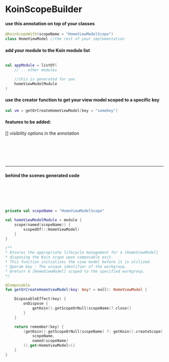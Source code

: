 # KoinScopeBuilder


#### use this annotation on top of your classes

```kotlin
@KoinScopeWith(scopeName = "HomeViewModelScope")
class HomeViewModel //the rest of your implementation
```


#### add your module to the Koin module list
```kotlin

val appModule = listOf(
    // .. other modules

    //this is generated for you
    homeViewModelModule 
)
```

#### use the creator function to get your view model scoped to a specific key

```kotlin
val vm = getOrCreateHomeViewModel(key = "someKey")
```


#### features to be added:
[] visibility options in the annotation
 

<br>
<br>
<br>
<br>

----

#### behind the scenes generated code

<br>
<br>
<br>

```kotlin

private val scopeName = "HomeViewModelScope"

val homeViewModelModule = module {
    scope(named(scopeName)) {
        scopedOf(::HomeViewModel)
    }
}

/**
* Ensures the appropriate lifecycle management for a [HomeViewModel]
* disposing the Koin scope upon composable exit.
* This function initializes the view model before it is utilized.
* @param key : The unique identifier of the workgroup.
* @return A [HomeViewModel] scoped to the specified workgroup.
*/

@Composable
fun getOrCreateHomeViewModel(key: Any? = null): HomeViewModel {

    DisposableEffect(key) {
        onDispose {
            getKoin().getScopeOrNull(scopeName)?.close()
        }
    }

    return remember(key) {
        (getKoin().getScopeOrNull(scopeName) ?: getKoin().createScope(
            scopeName,
            named(scopeName)
        )).get<HomeViewModel>()
    }
}

```

